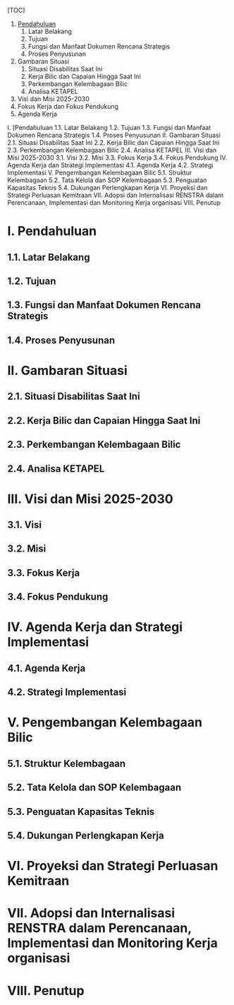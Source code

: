 [TOC]
1. [Pendahuluan](#i-pendahuluan)
	1. Latar Belakang
	2. Tujuan
	3. Fungsi dan Manfaat Dokumen Rencana Strategis
	4. Proses Penyusunan
2. Gambaran Situasi
	1. Situasi Disabilitas Saat Ini
	2. Kerja Bilic dan Capaian Hingga Saat Ini
	3. Perkembangan Kelembagaan Bilic
	4. Analisa KETAPEL
3. Visi dan Misi 2025-2030
4. Fokus Kerja dan Fokus Pendukung
5. Agenda Kerja


I. [Pendahuluan
	1.1. Latar Belakang
	1.2. Tujuan
	1.3. Fungsi dan Manfaat Dokumen Rencana Strategis
	1.4. Proses Penyusunan
II. Gambaran Situasi
	2.1. Situasi Disabilitas Saat Ini
	2.2. Kerja Bilic dan Capaian Hingga Saat Ini
	2.3. Perkembangan Kelembagaan Bilic
	2.4. Analisa KETAPEL
III. Visi dan Misi 2025-2030
	3.1. Visi
	3.2. Misi
	3.3. Fokus Kerja
	3.4. Fokus Pendukung
IV. Agenda Kerja dan Strategi Implementasi
	4.1. Agenda Kerja
	4.2. Strategi Implementasi
V. Pengembangan Kelembagaan Bilic
	5.1. Struktur Kelembagaan
    5.2. Tata Kelola dan SOP Kelembagaan
    5.3. Penguatan Kapasitas Teknis
	5.4. Dukungan Perlengkapan Kerja
VI. Proyeksi dan Strategi Perluasan Kemitraan
VII. Adopsi dan Internalisasi RENSTRA dalam Perencanaan, Implementasi dan Monitoring Kerja organisasi
VIII. Penutup


# I. Pendahuluan

## 1.1. Latar Belakang

## 1.2. Tujuan

## 1.3. Fungsi dan Manfaat Dokumen Rencana Strategis

## 1.4. Proses Penyusunan


# II. Gambaran Situasi

## 2.1. Situasi Disabilitas Saat Ini

## 2.2. Kerja Bilic dan Capaian Hingga Saat Ini

## 2.3. Perkembangan Kelembagaan Bilic

## 2.4. Analisa KETAPEL


# III. Visi dan Misi 2025-2030

## 3.1. Visi

## 3.2. Misi

## 3.3. Fokus Kerja

## 3.4. Fokus Pendukung


# IV. Agenda Kerja dan Strategi Implementasi

## 4.1. Agenda Kerja

## 4.2. Strategi Implementasi


# V. Pengembangan Kelembagaan Bilic

## 5.1. Struktur Kelembagaan
    
## 5.2. Tata Kelola dan SOP Kelembagaan
    
## 5.3. Penguatan Kapasitas Teknis
    
## 5.4. Dukungan Perlengkapan Kerja
    

# VI. Proyeksi dan Strategi Perluasan Kemitraan


# VII. Adopsi dan Internalisasi RENSTRA dalam Perencanaan, Implementasi dan Monitoring Kerja organisasi


# VIII. Penutup
<!--stackedit_data:
eyJoaXN0b3J5IjpbNjY3MTA0OTc4LDQzNzg3OTEzMCwyNTkwND
QxMTksMzE2MDk5OTIzXX0=
-->